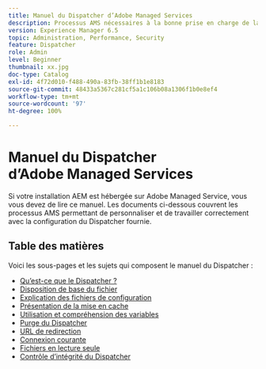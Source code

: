 ```yaml
---
title: Manuel du Dispatcher d’Adobe Managed Services
description: Processus AMS nécessaires à la bonne prise en charge de la configuration du Dispatcher.
version: Experience Manager 6.5
topic: Administration, Performance, Security
feature: Dispatcher
role: Admin
level: Beginner
thumbnail: xx.jpg
doc-type: Catalog
exl-id: 4f72d010-f488-490a-83fb-38ff1b1e8183
source-git-commit: 48433a5367c281cf5a1c106b08a1306f1b0e8ef4
workflow-type: tm+mt
source-wordcount: '97'
ht-degree: 100%

---
```


# Manuel du Dispatcher d’Adobe Managed Services

Si votre installation AEM est hébergée sur Adobe Managed Service, vous vous devez de lire ce manuel.
Les documents ci-dessous couvrent les processus AMS permettant de personnaliser et de travailler correctement avec la configuration du Dispatcher fournie.

## Table des matières

Voici les sous-pages et les sujets qui composent le manuel du Dispatcher :

- [Qu’est-ce que le Dispatcher ?](./what-is-the-dispatcher.md)
- [Disposition de base du fichier](./basic-file-layout.md)
- [Explication des fichiers de configuration](./explanation-config-files.md)
- [Présentation de la mise en cache](./understanding-cache.md)
- [Utilisation et compréhension des variables](./variables.md)
- [Purge du Dispatcher](./disp-flushing.md)
- [URL de redirection](./disp-vanity-url.md)
- [Connexion courante](./common-logs.md)
- [Fichiers en lecture seule](./immutable-files.md)
- [Contrôle d’intégrité du Dispatcher](./health-check.md)

